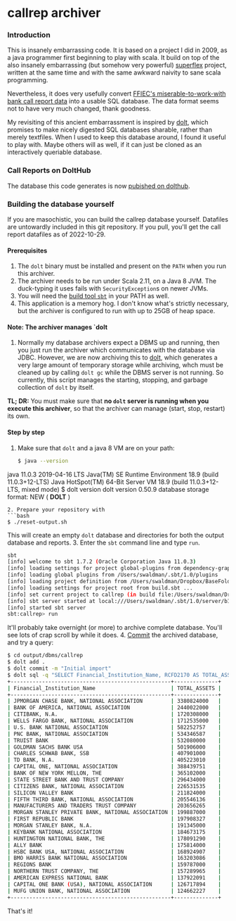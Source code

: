 # callrep archiver

### Introduction

This is insanely embarrassing code. It is based on a project I did in 2009, as a java programmer
first beginning to play with scala. It build on top of the also insanely embarrassing (but somehow
very powerful) [superflex](https://github.com/swaldman/superflex) project, written at the same time and with the same awkward
naivity to sane scala programming.

Nevertheless, it does very usefully convert [FFIEC's miserable-to-work-with bank call report data](https://cdr.ffiec.gov/public/PWS/DownloadBulkData.aspx) into
a usable SQL database. The data format seems not to have very much changed, thank goodness.

My revisiting of this ancient embarrassment is inspired by [dolt](https://github.com/dolthub/dolt), which promises to make nicely digested SQL databases
sharable, rather than merely textfiles. When I used to keep this database around, I found it useful to play with. Maybe others
will as well, if it can just be cloned as an interactively queriable database.

### Call Reports on DoltHub

The database this code generates is now [pubished on dolthub](https://www.dolthub.com/repositories/swaldman/callrep).

### Building the database yourself

If you are masochistic, you can build the callrep database yourself. Datafiles are untowardly included in this git
repository. If you pull, you'll get the call report datafiles as of 2022-10-29.

#### Prerequisites

1. The `dolt` binary must be installed and present on the `PATH` when you run this archiver.
2. The archiver needs to be run under Scala 2.11, on a Java 8 JVM. The duck-typing it uses fails with `SecurityException`s on newer JVMs.
3. You will need the [build tool `sbt`](https://www.scala-sbt.org/) in your PATH as well.
4. This application is a memory hog. I don't know what's strictly necessary, but the archiver is configured to run with up to 25GB of heap space.


#### Note: The archiver manages `dolt

1. Normally my database archivers expect a DBMS up and running, then you just run the archiver which communicates with
the database via JDBC. However, we are now archiving this to [dolt](https://www.dolthub.com/), which generates a very
large amount of temporary storage while archiving, whch must be cleaned up by calling `dolt gc` while the DBMS server
is not running. So currently, this script manages the starting, stopping, and garbage collection of `dolt` by itself.

  **TL; DR:** You must make sure that **no `dolt` server is running when you execute this archiver**, so that the archiver
can manage (start, stop, restart) its own.

#### Step by step

1. Make sure that `dolt` and a java 8 VM are on your path:
   ```bash
   $ java --version
java 11.0.3 2019-04-16 LTS
Java(TM) SE Runtime Environment 18.9 (build 11.0.3+12-LTS)
Java HotSpot(TM) 64-Bit Server VM 18.9 (build 11.0.3+12-LTS, mixed mode)
   $ dolt version
dolt version 0.50.9
database storage format: NEW ( __DOLT__ )

   ```
2. Prepare your repository with
   ```bash
$ ./reset-output.sh
   ```
   This will create an empty `dolt` database and directories for both the output database and reports.
3. Enter the `sbt` command line and type `run`.
   ```bash
sbt
[info] welcome to sbt 1.7.2 (Oracle Corporation Java 11.0.3)
[info] loading settings for project global-plugins from dependency-graph.sbt,gpg.sbt,metals.sbt ...
[info] loading global plugins from /Users/swaldman/.sbt/1.0/plugins
[info] loading project definition from /Users/swaldman/Dropbox/BaseFolders/development-why/gitproj/callrep-archiver/project
[info] loading settings for project root from build.sbt ...
[info] set current project to callrep (in build file:/Users/swaldman/Dropbox/BaseFolders/development-why/gitproj/callrep-archiver/)
[info] sbt server started at local:///Users/swaldman/.sbt/1.0/server/b150fc96f6f1c0c01761/sock
[info] started sbt server
sbt:callrep> run
   
   ```
   It'll probably take overnight (or more) to archive complete database. You'll see lots of crap scroll by while it does.
4. [Commit](https://docs.dolthub.com/concepts/dolt/git/commits) the archived database, and try a query:
   ```bash
$ cd output/dbms/callrep
$ dolt add .
$ dolt commit -m "Initial import"
$ dolt sql -q "SELECT Financial_Institution_Name, RCFD2170 AS TOTAL_ASSETS FROM BalanceSheetIncomeStatementPastDue1 WHERE Reporting_Period_End_Date = '2022-06-30' ORDER BY TOTAL_ASSETS DESC LIMIT 30;"
+---------------------------------------------------+--------------+
| Financial_Institution_Name                        | TOTAL_ASSETS |
+---------------------------------------------------+--------------+
| JPMORGAN CHASE BANK, NATIONAL ASSOCIATION         | 3380824000   |
| BANK OF AMERICA, NATIONAL ASSOCIATION             | 2440022000   |
| CITIBANK, N.A.                                    | 1720308000   |
| WELLS FARGO BANK, NATIONAL ASSOCIATION            | 1712535000   |
| U.S. BANK NATIONAL ASSOCIATION                    | 582252757    |
| PNC BANK, NATIONAL ASSOCIATION                    | 534346587    |
| TRUIST BANK                                       | 532080000    |
| GOLDMAN SACHS BANK USA                            | 501906000    |
| CHARLES SCHWAB BANK, SSB                          | 407901000    |
| TD BANK, N.A.                                     | 405223010    |
| CAPITAL ONE, NATIONAL ASSOCIATION                 | 388439751    |
| BANK OF NEW YORK MELLON, THE                      | 365102000    |
| STATE STREET BANK AND TRUST COMPANY               | 296434000    |
| CITIZENS BANK, NATIONAL ASSOCIATION               | 226531535    |
| SILICON VALLEY BANK                               | 211824000    |
| FIFTH THIRD BANK, NATIONAL ASSOCIATION            | 205546136    |
| MANUFACTURERS AND TRADERS TRUST COMPANY           | 203656265    |
| MORGAN STANLEY PRIVATE BANK, NATIONAL ASSOCIATION | 199887000    |
| FIRST REPUBLIC BANK                               | 197908327    |
| MORGAN STANLEY BANK, N.A.                         | 191345000    |
| KEYBANK NATIONAL ASSOCIATION                      | 184673175    |
| HUNTINGTON NATIONAL BANK, THE                     | 178091290    |
| ALLY BANK                                         | 175814000    |
| HSBC BANK USA, NATIONAL ASSOCIATION               | 168924907    |
| BMO HARRIS BANK NATIONAL ASSOCIATION              | 163203086    |
| REGIONS BANK                                      | 159787000    |
| NORTHERN TRUST COMPANY, THE                       | 157289965    |
| AMERICAN EXPRESS NATIONAL BANK                    | 137922091    |
| CAPITAL ONE BANK (USA), NATIONAL ASSOCIATION      | 126717894    |
| MUFG UNION BANK, NATIONAL ASSOCIATION             | 124662227    |
+---------------------------------------------------+--------------+
   ```

That's it!

